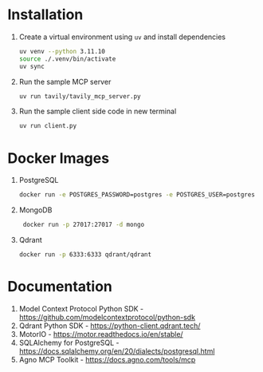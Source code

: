 # Installation

1. Create a virtual environment using `uv` and install dependencies
   ```bash
   uv venv --python 3.11.10
   source ./.venv/bin/activate
   uv sync
   ```

2. Run the sample MCP server
   ```bash
   uv run tavily/tavily_mcp_server.py
   ```

3. Run the sample client side code in new terminal
   ```bash
   uv run client.py
   ```

# Docker Images

1. PostgreSQL
   ```bash
   docker run -e POSTGRES_PASSWORD=postgres -e POSTGRES_USER=postgres -e POSTGRES_DB=postgres -p 5432:5432 -d postgres
   ```

2. MongoDB
   ```bash
    docker run -p 27017:27017 -d mongo
   ```

3. Qdrant
   ```bash
   docker run -p 6333:6333 qdrant/qdrant
   ```

# Documentation

1. Model Context Protocol Python SDK - https://github.com/modelcontextprotocol/python-sdk
2. Qdrant Python SDK - https://python-client.qdrant.tech/
3. MotorIO - https://motor.readthedocs.io/en/stable/
4. SQLAlchemy for PostgreSQL - https://docs.sqlalchemy.org/en/20/dialects/postgresql.html
5. Agno MCP Toolkit - https://docs.agno.com/tools/mcp 
